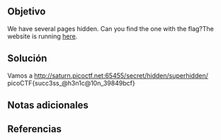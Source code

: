 ## Objetivo
We have several pages hidden. Can you find the one with the flag?The website is running [here](http://saturn.picoctf.net:65455/).
## Solución
Vamos a http://saturn.picoctf.net:65455/secret/hidden/superhidden/
picoCTF{succ3ss_@h3n1c@10n_39849bcf}
## Notas adicionales

## Referencias
